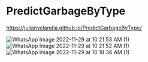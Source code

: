 # PredictGarbageByType

https://julianvelandia.github.io/PredictGarbageByType/

![WhatsApp Image 2022-11-29 at 10 21 53 AM (1)](https://user-images.githubusercontent.com/52173621/205471820-dc6fbde9-0cc3-4462-8bfb-26bfa74ed985.jpeg)
![WhatsApp Image 2022-11-29 at 10 21 52 AM (1)](https://user-images.githubusercontent.com/52173621/205471821-e22bec93-2df2-4f85-bd5c-9353d8ea7a1b.jpeg)
![WhatsApp Image 2022-11-29 at 10 18 36 AM (1)](https://user-images.githubusercontent.com/52173621/205471823-1c5a8ac6-de5b-4c08-881d-8175d31daeba.jpeg)
